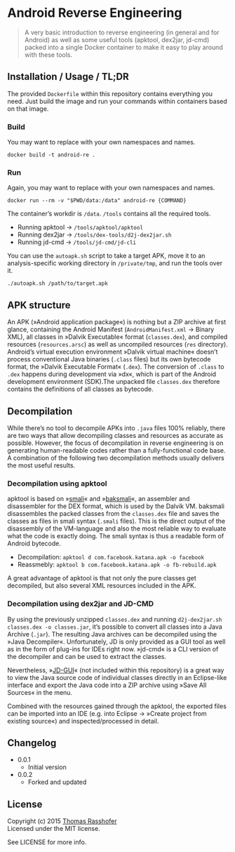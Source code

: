 # Android Reverse Engineering

> A very basic introduction to reverse engineering (in general and for Android) as well as some useful tools (apktool, dex2jar, jd-cmd) packed into a single Docker container to make it easy to play around with these tools.

## Installation / Usage / TL;DR

The provided `Dockerfile` within this repository contains everything you need. Just build the image and run your commands within containers based on that image.

### Build

You may want to replace with your own namespaces and names.

```shell
docker build -t android-re .
```

### Run

Again, you may want to replace with your own namespaces and names.

```shell
docker run --rm -v "$PWD/data:/data" android-re {COMMAND}
```

The container’s workdir is `/data`. `/tools` contains all the required tools.

- Running apktool → `/tools/apktool/apktool`
- Running dex2jar → `/tools/dex-tools/d2j-dex2jar.sh`
- Running jd-cmd → `/tools/jd-cmd/jd-cli`

You can use the `autoapk.sh` script to take a target APK, move it to an analysis-specific
working directory in `/private/tmp`, and run the tools over it.

```
./autoapk.sh /path/to/target.apk
```

## APK structure

An APK (»Android application package«) is nothing but a ZIP archive at first glance, containing the Android Manifest (`AndroidManifest.xml` → Binary XML), all classes in »Dalvik Executable« format (`classes.dex`), and compiled resources (`resources.arsc`) as well as uncompiled resources (`res` directory). Android’s virtual execution environment »Dalvik virtual machine« doesn’t process conventional Java binaries (`.class` files) but its own bytecode format, the »Dalvik Executable Format« (`.dex`). The conversion of `.class` to `.dex` happens during development via »dx«, which is part of the Android development environment (SDK).The unpacked file `classes.dex` therefore contains the definitions of all classes as bytecode.

## Decompilation

While there’s no tool to decompile APKs into `.java` files 100% reliably, there are two ways that allow decompiling classes and resources as accurate as possible. However, the focus of decompilation in reverse engineering is on generating human-readable codes rather than a fully-functional code base. A combination of the following two decompilation methods usually delivers the most useful results.

### Decompilation using apktool

apktool is based on »[smali](https://github.com/JesusFreke/smali)« and »[baksmali](https://github.com/JesusFreke/smali)«, an assembler and disassembler for the DEX format, which is used by the Dalvik VM. baksmali disassembles the packed classes from the `classes.dex` file and saves the classes as files in smali syntax (`.smali` files). This is the direct output of the disassembly of the VM-language and also the most reliable way to evaluate what the code is exactly doing. The smali syntax is thus a readable form of Android bytecode.

- Decompilation: `apktool d com.facebook.katana.apk -o facebook`
- Reassmebly: `apktool b com.facebook.katana.apk -o fb-rebuild.apk`

A great advantage of apktool is that not only the pure classes get decompiled, but also several XML resources included in the APK.

### Decompilation using dex2jar and JD-CMD

By using the previously unzipped `classes.dex` and running `d2j-dex2jar.sh classes.dex -o classes.jar`, it’s possible to convert all classes into a Java Archive (`.jar`). The resulting Java archives can be decompiled using the »Java Decompiler«. Unfortunately, JD is only provided as a GUI tool as well as in the form of plug-ins for IDEs right now. »jd-cmd« is a CLI version of the decompiler and can be used to extract the classes.

Nevertheless, »[JD-GUI](http://jd.benow.ca/)« (not included within this repository) is a great way to view the Java source code of individual classes directly in an Eclipse-like interface and export the Java code into a ZIP archive using »Save All Sources« in the menu.

Combined with the resources gained through the apktool, the exported files can be imported into an IDE (e.g. into Eclipse → »Create project from existing source«) and inspected/processed in detail.

## Changelog

* 0.0.1
  * Initial version
* 0.0.2
  * Forked and updated

## License

Copyright (c) 2015 [Thomas Rasshofer](http://thomasrasshofer.com/)  
Licensed under the MIT license.

See LICENSE for more info.
